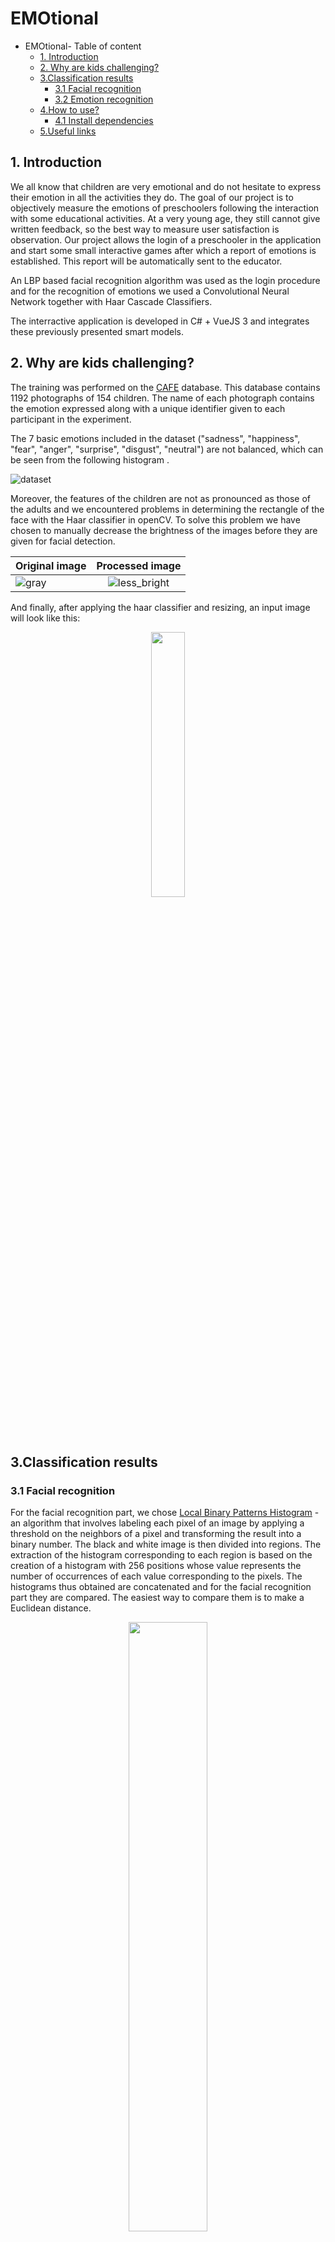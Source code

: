 # EMOtional

- EMOtional- Table of content
  * [1. Introduction](#introduction)
  * [2. Why are kids challenging?](#why-are-kids-challenging)
  * [3.Classification results](#classification-results)
    + [3.1 Facial recognition](#facial-recognition)
    + [3.2 Emotion recognition](#emotion-recognition)
  * [4.How to use?](#how-to-use)
    + [4.1 Install dependencies](#install-dependencies)
  * [5.Useful links](#5useful-links)


<a name="introduction"/>

## 1. Introduction
We all know that children are very emotional and do not hesitate to express their emotion in all the activities they do. The goal of our project is to objectively measure the emotions of preschoolers
following the interaction with some educational activities. At a very young age, they still cannot give written feedback, so the best way to measure user satisfaction is observation.
Our project allows the login of a preschooler in the application and start some small interactive games after which a report of emotions is established. This report will be automatically sent to the educator.

An LBP based facial recognition algorithm was used as the login procedure and for the recognition of emotions we used a Convolutional Neural Network together with Haar Cascade Classifiers. 

The interractive application is developed in C# + VueJS 3 and integrates these previously presented smart models.

<a name="why-are-kids-challenging"/>

## 2. Why are kids challenging?

The training was performed on the [CAFE](https://nyu.databrary.org/volume/30) database. This database contains 1192 photographs of 154 children. The name of each photograph contains the emotion expressed along with a unique identifier given to each participant in the experiment.

The 7 basic emotions included in the dataset ("sadness", "happiness", "fear", "anger", "surprise", "disgust", "neutral") are not balanced, which can be seen from the following histogram .

![dataset](https://user-images.githubusercontent.com/79506808/145709101-30a54680-f3c0-4b70-872e-1bec3ce57b1f.png)


Moreover, the features of the children are not as pronounced as those of the adults and we encountered problems in determining the rectangle of the face with the Haar classifier in openCV.  To solve this problem we have chosen to manually decrease the brightness of the images before they are given for facial detection.


|Original image | Processed image|
| ------------- |:-------------:| 
|  ![gray](https://user-images.githubusercontent.com/79506808/145712463-c4f1a25a-6779-43ce-a6af-fbede4babc5a.png)      |![less_bright](https://user-images.githubusercontent.com/79506808/145712464-4c75da50-faa7-43ca-b634-bac2382c2ae7.png) |

And finally, after applying the haar classifier and resizing, an input image will look like this:
<p align="center" width="100%">
    <img width="33%" src="https://user-images.githubusercontent.com/79506808/145712811-769e90f6-b5a5-4a12-87a5-ee979af9c508.png">
</p>


<a name="classification-results"/>

## 3.Classification results

<a name="facial-recognition"/>

### 3.1 Facial recognition


For the facial recognition part, we chose [Local Binary Patterns Histogram](https://towardsdatascience.com/face-recognition-how-lbph-works-90ec258c3d6b) - an algorithm that involves labeling each pixel of an image by applying a threshold on the neighbors of a pixel and transforming the result into a binary number. The black and white image is then divided into regions. The extraction of the histogram corresponding to each region is based on the creation of a histogram with 256 positions whose value represents the number of occurrences of each value corresponding to the pixels. The histograms thus obtained are concatenated and for the facial recognition part they are compared. The easiest way to compare them is to make a Euclidean distance. 

<p align="center" width="100%">
    <img width="50%" src="https://user-images.githubusercontent.com/79506808/145713887-18a83553-f390-472c-b807-e641a5c1bd7e.png">
</p>


<a name="emotion-recognition"/>

### 3.2 Emotion recognition

To detect emotions we chose to use a CNN with the following architecture that receives as input each image processed and resized to 64x64 pixels :
<p align="center" width="100%">
    <img width="50%" src="https://user-images.githubusercontent.com/79506808/145714090-c8e77fdf-394b-40c5-9d30-80596efd049d.png">
</p>

Unfortunately, the results are not satisfactory enough, although in the last training we added Early Stopping to prevent overfitting.

|Accuracy metrics| Loss|Confusion matrix|
| ------------- |:-------------:| -------------|
|![new_acc](https://user-images.githubusercontent.com/79506808/145714415-194e0687-f5f4-4cbc-8287-62f812a6d927.png)|![loss2](https://user-images.githubusercontent.com/79506808/145714461-88eb726d-4438-4067-af2c-d061f4df63c9.jpg)|![confusion](https://user-images.githubusercontent.com/79506808/145714578-edc585a1-fea2-4d4f-9d69-15bc2d2f98a0.png)


<a name="how-to-use"/>

## 4.How to use?

<a name="install-dependencies"/>

### 4.1 Install dependencies

* numpy
* opencv
* tensorflow
* keras
* skimage

### 4.2 Application flow

After the child/ educator starts the application, a gif appears on the screen to keep the child's attention.

<p align="center" width="100%">
    <img width="70%" src="https://user-images.githubusercontent.com/79506808/145726613-348d08f1-ec53-4d7a-b0c7-f4dd4dc973d8.png">
</p>

After successful authentication, the application sends you to the main page. To the left of the main window is a list of options that contain links to interactive games

<p align="center" width="100%">
    <img width="70%" src="https://user-images.githubusercontent.com/79506808/145726789-b4119994-8140-4902-994a-2a9849565611.png">
</p>

As the child interacts with an activity, screenshots are sent back every few seconds and the predominant emotion returns. At the end of the activity a diagram is made from these emotions and it will be exported to the educator.



<a name="useful-links"/>

## 5.Useful links

1. [Emotion Detection Using OpenCV and Keras](https://medium.com/swlh/emotion-detection-using-opencv-and-keras-771260bbd7f7)
2. [Haar Cascades for Object Detection](https://www.geeksforgeeks.org/python-haar-cascades-for-object-detection/)
3. [Face Detection with HAAR Cascade](https://machinelearningknowledge.ai/face-detection-with-haar-cascade-in-opencv-python/)
4. [Understanding LBPH Algorithm](https://towardsdatascience.com/face-recognition-how-lbph-works-90ec258c3d6b)
5. [Local Binary Pattern](https://scikit-image.org/docs/dev/auto_examples/features_detection/plot_local_binary_pattern.html)
6. [LBPH algorithm for Face Recognition](https://iq.opengenus.org/lbph-algorithm-for-face-recognition/)
7. [Python integration](https://towardsdatascience.com/power-your-windows-app-with-ai-connect-c-application-with-python-model-c5f100ebc1fc)
8. [Vue JS](https://vuejs.org/v2/guide/)
9. [Entity framework](https://docs.microsoft.com/en-us/aspnet/mvc/overview/older-versions-1/models-data/creating-model-classes-with-the-entity-framework-cs)
